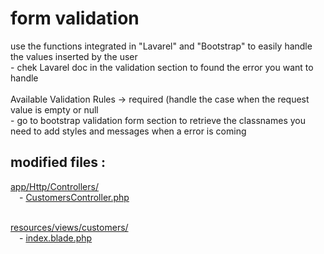 
# form validation

use the functions integrated in "Lavarel" and "Bootstrap" to easily handle the values inserted by the user
<br/>- chek Lavarel doc in the validation section to found the error you want to handle 
<br/><br/> Available Validation Rules -> required (handle the case when the request value is empty or null
<br/>- go to bootstrap validation form section to retrieve the classnames you need to add styles and messages when a error is coming

modified files :
----------------
[app/Http/Controllers/](https://github.com/Geoffrey-Carpentier/1st_laravel_project/tree/main/app/Http/Controllers)
<br/>&emsp;- [CustomersController.php](https://github.com/Geoffrey-Carpentier/1st_laravel_project/blob/553513233f5d9974b53840bac6dcb3117c380b27/app/Http/Controllers/CustomersController.php)

<br/>[resources/views/customers/](https://github.com/Geoffrey-Carpentier/1st_laravel_project/tree/main/resources/views/customers)
<br/>&emsp;- [index.blade.php](https://github.com/Geoffrey-Carpentier/1st_laravel_project/blob/553513233f5d9974b53840bac6dcb3117c380b27/resources/views/customers/index.blade.php)
